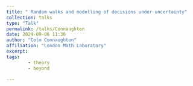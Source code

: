 ```yaml
---
title: " Random walks and modelling of decisions under uncertainty"
collection: talks
type: "Talk"
permalink: /talks/Connaughton
date: 2024-09-06 11:30
author: "Colm Connaughton" 
affiliation: "London Math Laboratory"
excerpt:  
tags: 
        - theory
        - beyond

---
```

